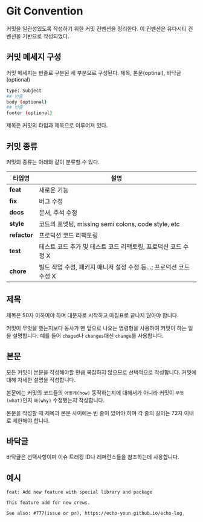 # Git Convention

커밋을 일관성있도록 작성하기 위한 커밋 컨벤션을 정리한다. 이 컨벤션은 유다시티 컨벤션을 기반으로 작성되었다.

## 커밋 메세지 구성
커밋 메세지는 빈줄로 구분된 세 부분으로 구성된다.
제목, 본문(optinal), 바닥글(optional)
```sh
type: Subject
## 빈줄
body (optional)
## 빈줄
footer (optional)
```

제목은 커밋의 타입과 제목으로 이루어져 있다.

## 커밋 종류
커밋의 종류는 아래와 같이 분류할 수 있다.

|**타입명**|**설명**|
|-|-|
|**feat**|새로운 기능|
|**fix**|버그 수정|
|**docs**|문서, 주석 수정|
|**style**|코드의 포맷팅, missing semi colons, code style, etc|
|**refactor**|프로덕션 코드 리팩토링|
|**test**|테스트 코드 추가 및 테스트 코드 리팩토링, 프로덕션 코드 수정 X|
|**chore**|빌드 작업 수정, 패키지 매니저 설정 수정 등...; 프로덕션 코드 수정 X|

## 제목
제목은 50자 이하여야 하며 대문자로 시작하고 마침표로 끝나지 않아야 합니다.

커밋이 무엇을 했는지보다 동사가 맨 앞으로 나오는 명령형을 사용하여 커밋이 하는 일을 설명합니다. 예를 들어 `chaged`나 `changes`대신 `change`를 사용합니다.

## 본문
모든 커밋이 본문을 작성해야할 만큼 복잡하지 않으므로 선택적으로 작성합니다. 커밋에 대해 자세한 설명을 작성합니다.

본문에는 커밋의 코드들의 `어떻게(how)` 동작하는지에 대해서가 아니라 커밋이 `무엇(what)`인지 `왜(why)` 수정됐는지 작성합니다.

본문을 작성할 때 제목과 본문 사이에는 빈 줄이 있어야 하며 각 줄의 길이는 72자 이내로 제한해야 합니다.

## 바닥글
바닥글은 선택사항이며 이슈 트래킹 ID나 레퍼런스들을 참조하는데 사용합니다.

## 예시
```
feat: Add new feature with special library and package

This feature add for new crews.

See also: #777(issue or pr), https://echo-youn.github.io/echo-log
```
